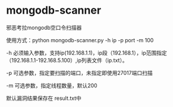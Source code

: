 # mongodb-scanner
邪恶考拉mongodb空口令扫描器

使用方式：python mongodb-scanner.py -h ip -p port -m 100

-h 必须输入参数，支持ip(192.168.1.1)，ip段（192.168.1），ip范围指定（192.168.1.1-192.168.5.100）,ip列表文件（ip.txt）。

-p 可选参数，指定要扫描的端口，未指定即使用27017端口扫描

-m 可选参数，指定线程数量，默认200

默认漏洞结果保存在 result.txt中
